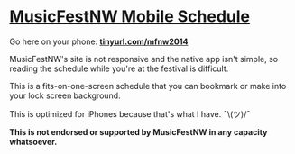 # [MusicFestNW Mobile Schedule](http://matthewmcvickar.github.io/musicfestnw-mobile-schedule/)

Go here on your phone: **[tinyurl.com/mfnw2014](http://matthewmcvickar.github.io/musicfestnw-mobile-schedule/)**

MusicFestNW's site is not responsive and the native app isn't simple, so reading the schedule while you're at the festival is difficult.

This is a fits-on-one-screen schedule that you can bookmark or make into your lock screen background.

This is optimized for iPhones because that's what I have. ¯\\(ツ)/¯

**This is not endorsed or supported by MusicFestNW in any capacity whatsoever.**
